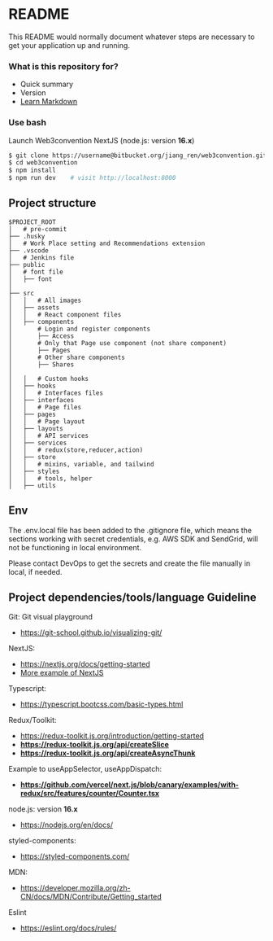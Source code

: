 # README

This README would normally document whatever steps are necessary to get your application up and running.

### What is this repository for?

-   Quick summary
-   Version
-   [Learn Markdown](https://bitbucket.org/tutorials/markdowndemo)

### Use bash

Launch Web3convention NextJS
(node.js: version **16.x**)

```bash
$ git clone https://username@bitbucket.org/jiang_ren/web3convention.git
$ cd web3convention
$ npm install
$ npm run dev    # visit http://localhost:8000
```

## Project structure

```
$PROJECT_ROOT
│   # pre-commit
├── .husky
│   # Work Place setting and Recommendations extension
├── .vscode
│   # Jenkins file
├── public
│   # font file
│   ├── font
│
├── src
│   │   # All images
│   ├── assets
│   │   # React component files
│   ├── components
│       # Login and register components
│       ├── Access
│       # Only that Page use component (not share component)
│       ├── Pages
│       # Other share components
│       ├── Shares
│
│   │   # Custom hooks
│   ├── hooks
│   │   # Interfaces files
│   ├── interfaces
│   │   # Page files
│   ├── pages
│   │   # Page layout
│   ├── layouts
│   │   # API services
│   ├── services
│   │   # redux(store,reducer,action)
│   ├── store
│   │   # mixins, variable, and tailwind
│   ├── styles
│   │   # tools, helper
│   ├── utils
```

## Env

The .env.local file has been added to the .gitignore file, which means the sections working with secret credentials,
e.g. AWS SDK and SendGrid, will not be functioning in local environment.

Please contact DevOps to get the secrets and create the file manually in local, if needed.

## Project dependencies/tools/language Guideline

Git:
Git visual playground

-   https://git-school.github.io/visualizing-git/

NextJS:

-   https://nextjs.org/docs/getting-started
-   [More example of NextJS](https://nextjs.org/examples)

Typescript:

-   https://typescript.bootcss.com/basic-types.html

Redux/Toolkit:

-   https://redux-toolkit.js.org/introduction/getting-started
-   **https://redux-toolkit.js.org/api/createSlice**
-   **https://redux-toolkit.js.org/api/createAsyncThunk**

Example to useAppSelector, useAppDispatch:

-   **https://github.com/vercel/next.js/blob/canary/examples/with-redux/src/features/counter/Counter.tsx**

node.js: version **16.x**

-   https://nodejs.org/en/docs/

styled-components:

-   https://styled-components.com/

MDN:

-   https://developer.mozilla.org/zh-CN/docs/MDN/Contribute/Getting_started

Eslint

-   https://eslint.org/docs/rules/
